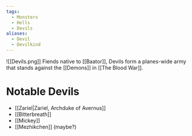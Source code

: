 ```yaml
---
tags:
  - Monsters
  - Hells
  - Devils
aliases:
  - Devil
  - Devilkind
---
```

![[Devils.png]]
Fiends native to [[Baator]], Devils form a planes-wide army that stands against the [[Demons]] in [[The Blood War]].
# Notable Devils
- [[Zariel|Zariel, Archduke of Avernus]]
- [[Bitterbreath]]
- [[Mickey]]
- [[Mezhikchen]] (maybe?)
